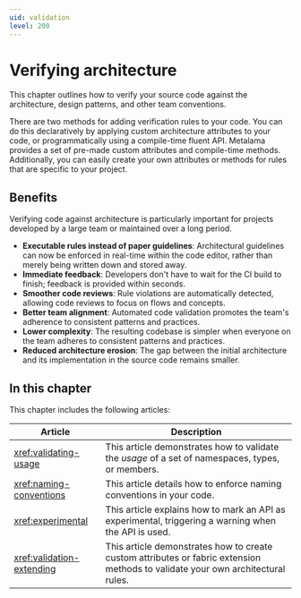 ```yaml
---
uid: validation
level: 200
---
```


# Verifying architecture

This chapter outlines how to verify your source code against the architecture, design patterns, and other team conventions.

There are two methods for adding verification rules to your code. You can do this declaratively by applying custom architecture attributes to your code, or programmatically using a compile-time fluent API. Metalama provides a set of pre-made custom attributes and compile-time methods. Additionally, you can easily create your own attributes or methods for rules that are specific to your project.

## Benefits

Verifying code against architecture is particularly important for projects developed by a large team or maintained over a long period.

* **Executable rules instead of paper guidelines**: Architectural guidelines can now be enforced in real-time within the code editor, rather than merely being written down and stored away.
* **Immediate feedback**: Developers don't have to wait for the CI build to finish; feedback is provided within seconds.
* **Smoother code reviews**: Rule violations are automatically detected, allowing code reviews to focus on flows and concepts.
* **Better team alignment**: Automated code validation promotes the team's adherence to consistent patterns and practices.
* **Lower complexity**: The resulting codebase is simpler when everyone on the team adheres to consistent patterns and practices.
* **Reduced architecture erosion**: The gap between the initial architecture and its implementation in the source code remains smaller.

## In this chapter

This chapter includes the following articles:

|Article  |Description  |
|---------|---------|
|<xref:validating-usage>     |  This article demonstrates how to validate the _usage_ of a set of namespaces, types, or members.       |
|<xref:naming-conventions> | This article details how to enforce naming conventions in your code. |
|<xref:experimental> | This article explains how to mark an API as experimental, triggering a warning when the API is used. |
|<xref:validation-extending>     |  This article demonstrates how to create custom attributes or fabric extension methods to validate your own architectural rules.   |


